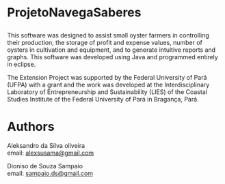 # ProjetoNavegaSaberes<p>

This software was designed to assist small oyster farmers in controlling their production, the storage of profit and expense values, number of oysters in cultivation and equipment, and to generate intuitive reports and graphs. This software was developed using Java and programmed entirely in eclipse.<p>
The Extension Project was supported by the Federal University of Pará (UFPA) with a grant and the work was developed at the Interdisciplinary Laboratory of Entrepreneurship and Sustainability (LIES) of the Coastal Studies Institute of the Federal University of Pará in Bragança, Pará.
# Authors 
Aleksandro da Silva oliveira <br>
email: alexsusama@gmail.com <br>

Dioniso de Souza Sampaio <br>
email: sampaio.ds@gmail.com <br>
